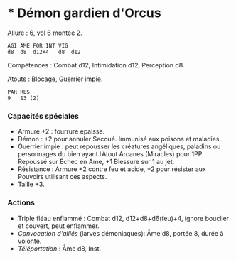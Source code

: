# * Démon gardien d'Orcus

Allure : 6, vol 6 montée 2.

	AGI	ÂME	FOR	INT	VIG
	d8	d8	d12+4	d8	d12

Compétences : Combat d12, Intimidation d12, Perception d8.

Atouts : Blocage, Guerrier impie.

	PAR	RES
	9	13 (2)

### Capacités spéciales
- Armure +2 : fourrure épaisse.
- Démon : +2 pour annuler Secoué. Immunisé aux poisons et maladies.
- Guerrier impie : peut repousser les créatures angéliques, paladins ou personnages du bien ayant l’Atout Arcanes (Miracles) pour 1PP. Repoussé sur Échec en Âme, +1 Blessure sur 1 au jet.
- Résistance : Armure +2 contre feu et acide, +2 pour résister aux Pouvoirs utilisant ces aspects.
- Taille +3.

### Actions
- Triple fléau enflammé : Combat d12, d12+d8+d6(feu)+4, ignore bouclier et couvert, peut enflammer. 
- _Convocation d'alliés_ (larves démoniaques): Âme d8, portée 8, durée à volonté.
- _Téléportation_ : Âme d8, Inst.
